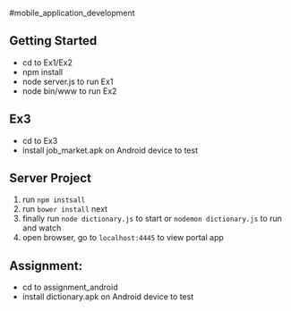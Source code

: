 #mobile_application_development

## Getting Started
* cd to Ex1/Ex2
* npm install
* node server.js to run Ex1
* node bin/www to run Ex2

## Ex3
* cd to Ex3
* install job_market.apk on Android device to test

## Server Project
1. run ```npm instsall```
2. run ```bower install``` next
3. finally run ```node dictionary.js``` to start or ```nodemon dictionary.js``` to run and watch
4. open browser, go to  ```localhost:4445``` to view portal app

## Assignment:
* cd to assignment_android
* install dictionary.apk on Android device to test
